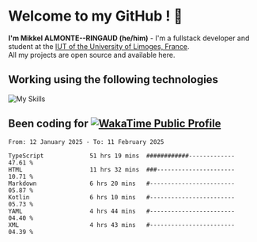 # Welcome to my GitHub ! 🌃

**I'm Mikkel ALMONTE--RINGAUD (he/him)** - I'm a fullstack developer and student at the [IUT of the University of Limoges, France](https://iut.unilim.fr). \
All my projects are open source and available here.

## Working using the following technologies

![My Skills](https://skillicons.dev/icons?i=solidjs,pnpm,nodejs,ts,js,vercel,netlify,html,css,rust,astro,git,vue,md,electron,figma,github,bash,bun,cloudflare,py,tailwind,nginx,npm,tauri,vite,zig,yarn,windicss,dart,flutter,kotlin&theme=dark)

## Been coding for [![WakaTime Public Profile](https://wakatime.com/badge/user/0839e595-e07a-435c-8d59-ed95f2a3d6dd.svg?style=flat-square)](https://wakatime.com/@0839e595-e07a-435c-8d59-ed95f2a3d6dd)

<!--START_SECTION:waka-->

```plain
From: 12 January 2025 - To: 11 February 2025

TypeScript             51 hrs 19 mins  ############-------------   47.61 %
HTML                   11 hrs 32 mins  ###----------------------   10.71 %
Markdown               6 hrs 20 mins   #------------------------   05.87 %
Kotlin                 6 hrs 10 mins   #------------------------   05.73 %
YAML                   4 hrs 44 mins   #------------------------   04.40 %
XML                    4 hrs 43 mins   #------------------------   04.39 %
```

<!--END_SECTION:waka-->
